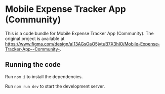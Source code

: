 
  # Mobile Expense Tracker App (Community)

  This is a code bundle for Mobile Expense Tracker App (Community). The original project is available at https://www.figma.com/design/aI13AGsOaO5jvtuB7X3hIO/Mobile-Expense-Tracker-App--Community-.

  ## Running the code

  Run `npm i` to install the dependencies.

  Run `npm run dev` to start the development server.
  